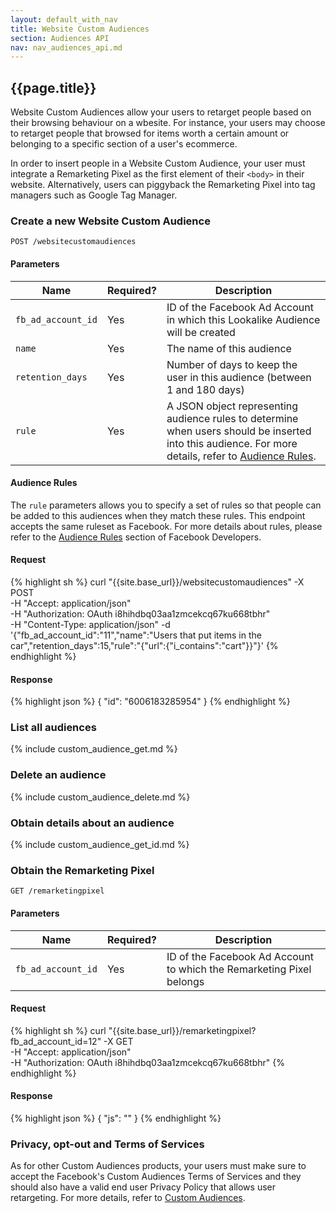 ```yaml
---
layout: default_with_nav
title: Website Custom Audiences
section: Audiences API
nav: nav_audiences_api.md
---
```


## {{page.title}}
Website Custom Audiences allow your users to retarget people based on their browsing behaviour on a wbesite. For instance, your users may choose to retarget people that browsed for items worth a certain amount or belonging to a specific section of a user's ecommerce.

In order to insert people in a Website Custom Audience, your user must integrate a Remarketing Pixel as the first element of their `<body>` in their website. Alternatively, users can piggyback the Remarketing Pixel into tag managers such as Google Tag Manager.

### Create a new Website Custom Audience
`POST /websitecustomaudiences`

#### Parameters

Name | Required? | Description |
-----|-----------|-------------|
`fb_ad_account_id` | Yes | ID of the Facebook Ad Account in which this Lookalike Audience will be created |
`name` | Yes | The name of this audience |
`retention_days` | Yes | Number of days to keep the user in this audience (between 1 and 180 days) |
`rule` | Yes | A JSON object representing audience rules to determine when users should be inserted into this audience. For more details, refer to [Audience Rules](#audience_rules). |

#### Audience Rules

The `rule` parameters allows you to specify a set of rules so that people can be added to this audiences when they match these rules. This endpoint accepts the same ruleset as Facebook. For more details about rules, please refer to the [Audience Rules](https://developers.facebook.com/docs/reference/ads-api/custom-audience-website#audiencerules) section of Facebook Developers.

#### Request

{% highlight sh %}
curl "{{site.base_url}}/websitecustomaudiences" -X POST \
  -H "Accept: application/json" \
  -H "Authorization: OAuth i8hihdbq03aa1zmcekcq67ku668tbhr" \
  -H "Content-Type: application/json" -d '{"fb_ad_account_id":"11","name":"Users that put items in the car","retention_days":15,"rule":"{\"url\":{\"i_contains\":\"cart\"}}"}'
{% endhighlight %}

#### Response
{% highlight json %}
{
  "id": "6006183285954"
}
{% endhighlight %}

### List all audiences

{% include custom_audience_get.md %}

### Delete an audience

{% include custom_audience_delete.md %}

### Obtain details about an audience

{% include custom_audience_get_id.md %}


### Obtain the Remarketing Pixel

`GET /remarketingpixel`

#### Parameters
Name | Required? | Description |
-----|-----------|-------------|
`fb_ad_account_id` | Yes | ID of the Facebook Ad Account to which the Remarketing Pixel belongs |

#### Request

{% highlight sh %}
curl "{{site.base_url}}/remarketingpixel?fb_ad_account_id=12" -X GET \
  -H "Accept: application/json" \
  -H "Authorization: OAuth i8hihdbq03aa1zmcekcq67ku668tbhr"
{% endhighlight %}

#### Response

{% highlight json %}
{
  "js": "<script>(function(){var _fbq=window._fbq||(window._fbq=[]);if(!_fbq.loaded){var fbds=document.createElement("script");fbds.async=true;fbds.src="//connect.facebook.net/en_US/fbds.js";var s=document.getElementsByTagName("script")[0];s.parentNode.insertBefore(fbds,s);_fbq.loaded=true}_fbq.push(["addPixelId","32978420702374"])})();window._fbq=window._fbq||[];window._fbq.push(["track","PixelInitialized",{}]);</script><noscript><img height="1" width="1" border="0" alt="" style="display:none" src="https://www.facebook.com/tr?id=32978420702374&amp;ev=NoScript" /></noscript>"
}
{% endhighlight %}

### Privacy, opt-out and Terms of Services

As for other Custom Audiences products, your users must make sure to accept the Facebook's Custom Audiences Terms of Services and they should also have a valid end user Privacy Policy that allows user retargeting. For more details, refer to [Custom Audiences](/api/campaigns/custom_audiences.html).
